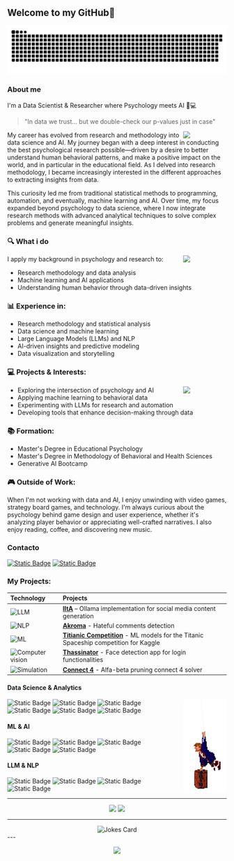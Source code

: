 ## Welcome to my GitHub👋

<p align="center">
  <img src="https://github.com/carrillo-p/carrillo-p/blob/output/github-snake-dark.svg" alt="Snake animation"/>
</p>


### About me

I'm a Data Scientist & Researcher where Psychology meets AI 🧠💻

> "In data we trust... but we double-check our p-values just in case"

<img align="right" src="https://i.imgur.com/cT7iEx6.gif" width="100" height="auto">

My career has evolved from research and methodology into data science and AI. My journey began with a deep interest in conducting the best psychological research possible—driven by a desire to better understand human behavioral patterns, and make a positive impact on the world, and in particular in the educational field. As I delved into research methodology,  I became increasingly interested in the different approaches to extracting insights from data.

This curiosity led me from traditional statistical methods to programming, automation, and eventually, machine learning and AI. Over time, my focus expanded beyond psychology to data science, where I now integrate research methods with advanced analytical techniques to solve complex problems and generate meaningful insights.

### 🔍 What i do
<img align="right" src="https://i.imgur.com/zaJwFnH.gif" width="100" height="auto">
I apply my background in psychology and research to:

  - Research methodology and data analysis
  - Machine learning and AI applications
  - Understanding human behavior through data-driven insights

### 📊 Experience in:
  - Research methodology and statistical analysis
  - Data science and machine learning
  - Large Language Models (LLMs) and NLP
  - AI-driven insights and predictive modeling
  - Data visualization and storytelling

### 💻 Projects & Interests:
<img align="right" src="https://i.imgur.com/rYHylOP.gif" width="100" height="auto">

  - Exploring the intersection of psychology and AI
  - Applying machine learning to behavioral data
  - Experimenting with LLMs for research and automation
  - Developing tools that enhance decision-making through data
    
### 📚 Formation:
   - Master's Degree in Educational Psychology
   - Master's Degree in Methodology of Behavioral and Health Sciences
   - Generative AI Bootcamp

### 🎮 Outside of Work:
When I'm not working with data and AI, I enjoy unwinding with video games, strategy board games, and technology. I'm always curious about the psychology behind game design and user experience, whether it's analyzing player behavior or appreciating well-crafted narratives. I also enjoy reading, coffee, and discovering new music.

### Contacto

  [![Static Badge](https://img.shields.io/badge/mail-%23DCFF4A?style=flat&logo=protonmail)](mailto:alberto.carrillo@protonmail.com)
  [![Static Badge](https://img.shields.io/badge/LinkedIn-%230e76a8?style=flat&logo=linkedin)](https://www.linkedin.com/in/alberto-carrillop/)
  
### My Projects:

| Technology | Projects |
| :------- | :------- |
| ![LLM](https://img.shields.io/badge/-LLM-ff69b4) | [**lItA**](https://github.com/carrillo-p/lItA) – Ollama implementation for social media content generation |
| ![NLP](https://img.shields.io/badge/-NLP-orange) | [**Akroma**](https://github.com/carrillo-p/Akrom) - Hateful comments detection |
| ![ML](https://img.shields.io/badge/-ML-blue) | [**Titianic Competition**](https://github.com/carrillo-p/Titanic_kaggle) - ML models for the Titanic Spaceship competition for Kaggle |
| ![Computer vision](https://img.shields.io/badge/-Computer_Vision-red) | [**Thassinator**](https://github.com/carrillo-p/Thassinator) - Face detection app for login functionalities |
| ![Simulation](https://img.shields.io/badge/-Simulation-yellow) | [**Connect 4**](https://github.com/carrillo-p/connect4) - Alfa-beta pruning connect 4 solver |

#### Data Science & Analytics

<img align="right" src="images/monkey.gif" width="100" height="auto">

![Static Badge](https://img.shields.io/badge/R-%2311BAEE?style=flat&logo=R)
![Static Badge](https://img.shields.io/badge/Python-%23AB6C37?style=flat&logo=Python)
![Static Badge](https://img.shields.io/badge/SQL-%23F3D70C?style=flat&logo=PostgreSQL)
![Static Badge](https://img.shields.io/badge/Power%20BI-%23113BF2?style=flat&logo=Power%20BI)
![Static Badge](https://img.shields.io/badge/Excel-%23217346?style=flat&logo=Microsoft%20Excel)
![Static Badge](https://img.shields.io/badge/Git-%2332D2F0?style=flat&logo=Git)

#### ML & AI
![Static Badge](https://img.shields.io/badge/PyTorch-%232CCEEE?logo=pytorch)
![Static Badge](https://img.shields.io/badge/TensorFlow-%230090FF?logo=TensorFlow)
![Static Badge](https://img.shields.io/badge/scikit--learn-%231E82F7?logo=scikit-learn)
![Static Badge](https://img.shields.io/badge/Keras-%23D00000?style=flat&logo=Keras)
![Static Badge](https://img.shields.io/badge/GitHub%20Copilot-000?logo=githubcopilot&logoColor=fff)

#### LLM & NLP
![Static Badge](https://img.shields.io/badge/-Ollama-000000?style=flat&logo=ollama&logoColor=white)
![Static Badge](https://img.shields.io/badge/Hugging%20Face-FFD21E?logo=huggingface&logoColor=000)
![Static Badge](https://img.shields.io/badge/spaCy-%23D53B09?style=flat&logo=spacy)
![Static Badge](https://img.shields.io/badge/NLTK-%23AB6C37?style=flat&logo=python)


---
<div align="center">
  <img height="180em" src="https://github-readme-stats.vercel.app/api?username=carrillo-p&theme=calm_pink&show_icons=true&count_private=true"/>
  <img height="180em" src="https://github-readme-stats.vercel.app/api/top-langs/?username=carrillo-p&theme=calm_pink&layout=compact&langs_count=6"/>
</div>

---
<div align="center">
  <img src="https://readme-jokes.vercel.app/api?hideBorder&theme=synthwave" alt="Jokes Card"/>
</div>
---

<p align="center">
  <img src="https://images-wixmp-ed30a86b8c4ca887773594c2.wixmp.com/f/7d30a53a-2129-4ff8-ab17-4e0692743189/d1vc4es-5af54715-3a57-45ae-9c40-bbc8c500d698.png?token=eyJ0eXAiOiJKV1QiLCJhbGciOiJIUzI1NiJ9.eyJzdWIiOiJ1cm46YXBwOjdlMGQxODg5ODIyNjQzNzNhNWYwZDQxNWVhMGQyNmUwIiwiaXNzIjoidXJuOmFwcDo3ZTBkMTg4OTgyMjY0MzczYTVmMGQ0MTVlYTBkMjZlMCIsIm9iaiI6W1t7InBhdGgiOiJcL2ZcLzdkMzBhNTNhLTIxMjktNGZmOC1hYjE3LTRlMDY5Mjc0MzE4OVwvZDF2YzRlcy01YWY1NDcxNS0zYTU3LTQ1YWUtOWM0MC1iYmM4YzUwMGQ2OTgucG5nIn1dXSwiYXVkIjpbInVybjpzZXJ2aWNlOmZpbGUuZG93bmxvYWQiXX0.LVdo1e7g99jSN-uuhKMgkQpPEieB7QW1IlRb4_73i74" width="350" height="auto">
</p>

<!--
**carrillo-p/carrillo-p** is a ✨ _special_ ✨ repository because its `README.md` (this file) appears on your GitHub profile.

Here are some ideas to get you started:

- 🔭 I’m currently working on ...
- 🌱 I’m currently learning ...
- 👯 I’m looking to collaborate on ...
- 🤔 I’m looking for help with ...
- 💬 Ask me about ...
- 📫 How to reach me: ...
- 😄 Pronouns: ...
- ⚡ Fun fact: ...
-->
